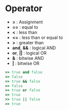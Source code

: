 # Operator

- **=** : Assignment
- **==** : equal to
- **<** : less than
- **<=** : less than or equal to
- **>** : greater than
- **and**, **&&** : logical AND
- **or**, **||** : logical OR
- **&** : bitwise AND
- **|** : bitwise OR

```ruby
>> true and false
=> false
>> true && false
=> false
>> true or false
=> true
>> true || false
=> true
```